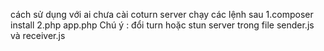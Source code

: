cách sử dụng với ai chưa cài coturn server 
chạy các lệnh sau
1.composer install
2.php app.php
Chú ý : đổi turn hoặc stun server trong file sender.js và receiver.js

